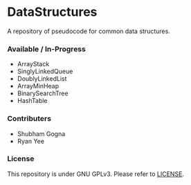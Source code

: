 # DataStructures
A repository of pseudocode for common data structures.

### Available / In-Progress
- ArrayStack
- SinglyLinkedQueue
- DoublyLinkedList
- ArrayMinHeap
- BinarySearchTree
- HashTable

### Contributers
- Shubham Gogna
- Ryan Yee

### License
This repository is under GNU GPLv3. Please refer to [LICENSE](https://github.com/s-gogna/DataStructures/blob/master/LICENSE).
